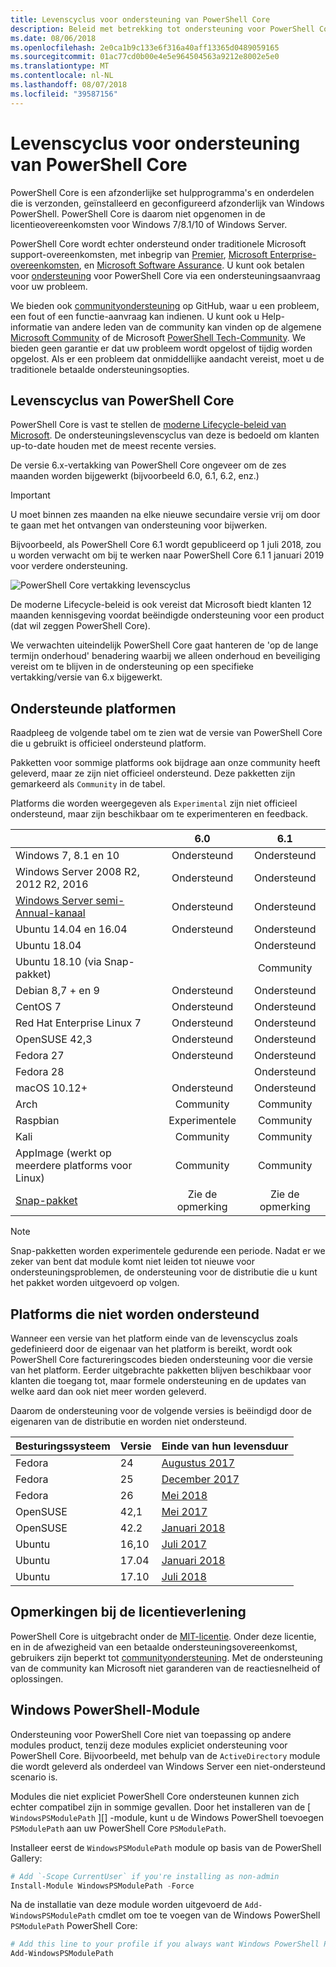 ```yaml
---
title: Levenscyclus voor ondersteuning van PowerShell Core
description: Beleid met betrekking tot ondersteuning voor PowerShell Core
ms.date: 08/06/2018
ms.openlocfilehash: 2e0ca1b9c133e6f316a40aff13365d0489059165
ms.sourcegitcommit: 01ac77cd0b00e4e5e964504563a9212e8002e5e0
ms.translationtype: MT
ms.contentlocale: nl-NL
ms.lasthandoff: 08/07/2018
ms.locfileid: "39587156"
---
```

# <a name="powershell-core-support-lifecycle"></a>Levenscyclus voor ondersteuning van PowerShell Core

PowerShell Core is een afzonderlijke set hulpprogramma's en onderdelen die is verzonden, geïnstalleerd en geconfigureerd afzonderlijk van Windows PowerShell.
PowerShell Core is daarom niet opgenomen in de licentieovereenkomsten voor Windows 7/8.1/10 of Windows Server.

PowerShell Core wordt echter ondersteund onder traditionele Microsoft support-overeenkomsten, met inbegrip van [Premier][], [Microsoft Enterprise-overeenkomsten][enterprise-agreement], en [Microsoft Software Assurance][assurance].
U kunt ook betalen voor [ondersteuning][] voor PowerShell Core via een ondersteuningsaanvraag voor uw probleem.

We bieden ook [communityondersteuning][] op GitHub, waar u een probleem, een fout of een functie-aanvraag kan indienen.
U kunt ook u Help-informatie van andere leden van de community kan vinden op de algemene [Microsoft Community][] of de Microsoft [PowerShell Tech-Community][].
We bieden geen garantie er dat uw probleem wordt opgelost of tijdig worden opgelost.
Als er een probleem dat onmiddellijke aandacht vereist, moet u de traditionele betaalde ondersteuningsopties.

## <a name="lifecycle-of-powershell-core"></a>Levenscyclus van PowerShell Core

PowerShell Core is vast te stellen de [moderne Lifecycle-beleid van Microsoft][modern].
De ondersteuningslevenscyclus van deze is bedoeld om klanten up-to-date houden met de meest recente versies.

De versie 6.x-vertakking van PowerShell Core ongeveer om de zes maanden worden bijgewerkt (bijvoorbeeld 6.0, 6.1, 6.2, enz.)

> [!IMPORTANT]
> U moet binnen zes maanden na elke nieuwe secundaire versie vrij om door te gaan met het ontvangen van ondersteuning voor bijwerken.

Bijvoorbeeld, als PowerShell Core 6.1 wordt gepubliceerd op 1 juli 2018, zou u worden verwacht om bij te werken naar PowerShell Core 6.1 1 januari 2019 voor verdere ondersteuning.

![PowerShell Core vertakking levenscyclus][lifecycle-chart]

De moderne Lifecycle-beleid is ook vereist dat Microsoft biedt klanten 12 maanden kennisgeving voordat beëindigde ondersteuning voor een product (dat wil zeggen PowerShell Core).

We verwachten uiteindelijk PowerShell Core gaat hanteren de 'op de lange termijn onderhoud' benadering waarbij we alleen onderhoud en beveiliging vereist om te blijven in de ondersteuning op een specifieke vertakking/versie van 6.x bijgewerkt.

## <a name="supported-platforms"></a>Ondersteunde platformen

Raadpleeg de volgende tabel om te zien wat de versie van PowerShell Core die u gebruikt is officieel ondersteund platform.

Pakketten voor sommige platforms ook bijdrage aan onze community heeft geleverd, maar ze zijn niet officieel ondersteund.
Deze pakketten zijn gemarkeerd als `Community` in de tabel.

Platforms die worden weergegeven als `Experimental` zijn niet officieel ondersteund, maar zijn beschikbaar om te experimenteren en feedback.

|                                                   | 6.0         | 6.1         |
|---------------------------------------------------|:-----------:|:-----------:|
| Windows 7, 8.1 en 10                            | Ondersteund   | Ondersteund   |
| Windows Server 2008 R2, 2012 R2, 2016             | Ondersteund   | Ondersteund   |
| [Windows Server semi-Annual-kanaal][semi-annual] | Ondersteund   | Ondersteund   |
| Ubuntu 14.04 en 16.04                           | Ondersteund   | Ondersteund   |
| Ubuntu 18.04                                      |             | Ondersteund   |
| Ubuntu 18.10 (via Snap-pakket)                   |             | Community   |
| Debian 8,7 + en 9                                | Ondersteund   | Ondersteund   |
| CentOS 7                                          | Ondersteund   | Ondersteund   |
| Red Hat Enterprise Linux 7                        | Ondersteund   | Ondersteund   |
| OpenSUSE 42,3                                     | Ondersteund   | Ondersteund   |
| Fedora 27                                         | Ondersteund   | Ondersteund   |
| Fedora 28                                         |             | Ondersteund   |
| macOS 10.12+                                      | Ondersteund   | Ondersteund   |
| Arch                                              | Community   | Community   |
| Raspbian                                          | Experimentele| Community   |
| Kali                                              | Community   | Community   |
| AppImage (werkt op meerdere platforms voor Linux)     | Community   | Community   |
| [Snap-pakket](https://snapcraft.io/powershell)   | Zie de opmerking    | Zie de opmerking    |

> [!NOTE]
> Snap-pakketten worden experimentele gedurende een periode.  Nadat er we zeker van bent dat module komt niet leiden tot nieuwe voor ondersteuningsproblemen, de ondersteuning voor de distributie die u kunt het pakket worden uitgevoerd op volgen.

## <a name="platform-which-are-out-of-support"></a>Platforms die niet worden ondersteund

Wanneer een versie van het platform einde van de levenscyclus zoals gedefinieerd door de eigenaar van het platform is bereikt, wordt ook PowerShell Core factureringscodes bieden ondersteuning voor die versie van het platform. Eerder uitgebrachte pakketten blijven beschikbaar voor klanten die toegang tot, maar formele ondersteuning en de updates van welke aard dan ook niet meer worden geleverd.

Daarom de ondersteuning voor de volgende versies is beëindigd door de eigenaren van de distributie en worden niet ondersteund.

| Besturingssysteem       | Versie | Einde van hun levensduur                                                                                 |
|----------|---------|---------------------------------------------------------------------------------------------|
| Fedora   | 24      | [Augustus 2017](https://fedoramagazine.org/fedora-24-eol/)                                    |
| Fedora   | 25      | [December 2017](https://fedoramagazine.org/fedora-25-end-life/)                             |
| Fedora   | 26      | [Mei 2018](https://fedoramagazine.org/fedora-26-end-life/)                                  |
| OpenSUSE | 42,1    | [Mei 2017](https://lists.opensuse.org/opensuse-security-announce/2017-05/msg00053.html)     |
| OpenSUSE | 42.2    | [Januari 2018](https://lists.opensuse.org/opensuse-security-announce/2017-11/msg00066.html) |
| Ubuntu   | 16,10   | [Juli 2017](https://lists.ubuntu.com/archives/ubuntu-announce/2017-July/000223.html)        |
| Ubuntu   | 17.04   | [Januari 2018](https://lists.ubuntu.com/archives/ubuntu-announce/2018-January.txt)          |
| Ubuntu   | 17.10   | [Juli 2018](https://lists.ubuntu.com/archives/ubuntu-announce/2018-July/000232.html)        |

## <a name="notes-on-licensing"></a>Opmerkingen bij de licentieverlening

PowerShell Core is uitgebracht onder de [MIT-licentie][].
Onder deze licentie, en in de afwezigheid van een betaalde ondersteuningsovereenkomst, gebruikers zijn beperkt tot [communityondersteuning][].
Met de ondersteuning van de community kan Microsoft niet garanderen van de reactiesnelheid of oplossingen.

## <a name="windows-powershell-module"></a>Windows PowerShell-Module

Ondersteuning voor PowerShell Core niet van toepassing op andere modules product, tenzij deze modules expliciet ondersteuning voor PowerShell Core.
Bijvoorbeeld, met behulp van de `ActiveDirectory` module die wordt geleverd als onderdeel van Windows Server een niet-ondersteund scenario is.

Modules die niet expliciet PowerShell Core ondersteunen kunnen zich echter compatibel zijn in sommige gevallen.
Door het installeren van de [ `WindowsPSModulePath` ][] -module, kunt u de Windows PowerShell toevoegen `PSModulePath` aan uw PowerShell Core `PSModulePath`.

Installeer eerst de `WindowsPSModulePath` module op basis van de PowerShell Gallery:

```powershell
# Add `-Scope CurrentUser` if you're installing as non-admin
Install-Module WindowsPSModulePath -Force
```

Na de installatie van deze module worden uitgevoerd de `Add-WindowsPSModulePath` cmdlet om toe te voegen van de Windows PowerShell `PSModulePath` PowerShell Core:

```powershell
# Add this line to your profile if you always want Windows PowerShell PSModulePath
Add-WindowsPSModulePath
```

[Premier]: https://www.microsoft.com/en-us/microsoftservices/support.aspx
[enterprise-agreement]: https://www.microsoft.com/en-us/licensing/licensing-programs/enterprise.aspx
[assurance]: https://www.microsoft.com/en-us/licensing/licensing-programs/software-assurance-default.aspx
[communityondersteuning]: https://github.com/powershell/powershell/issues
[Microsoft Community]: https://answers.microsoft.com/
[PowerShell Tech-Community]: https://techcommunity.microsoft.com/t5/PowerShell/ct-p/WindowsPowerShell
[ondersteuning]: https://support.microsoft.com/assistedsupportproducts
[modern]: https://support.microsoft.com/help/30881/modern-lifecycle-policy
[lifecycle-chart]: ./images/modern-lifecycle.png
[semi-annual]: https://docs.microsoft.com/windows-server/get-started/semi-annual-channel-overview
[MIT-licentie]: https://github.com/PowerShell/PowerShell/blob/master/LICENSE.txt
['WindowsPSModulePath']: https://www.powershellgallery.com/packages/WindowsPSModulePath/
